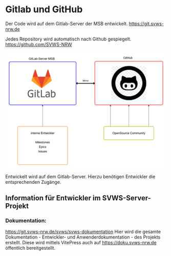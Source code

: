 # Gitlab und GitHub

Der Code wird auf dem Gitlab-Server der MSB entwickelt.
https://git.svws-nrw.de

Jedes Repository wird automatisch nach Github gespiegelt.
https://github.com/SVWS-NRW

![GitLab_GitHub.png](./graphics/GitLab_GitHub.png)


Entwickelt wird auf dem Gitlab-Server. Hierzu benötigen Entwickler die entsprechenden Zugänge.


## Information für Entwickler im SVWS-Server-Projekt


### Dokumentation:
https://git.svws-nrw.de/svws/svws-dokumentation
Hier wird die gesamte Dokumentation - Entwickler- und Anwenderdokumentation - des Projekts erstellt.
Diese wird mittels VitePress auch auf https://doku.svws-nrw.de öffentlich bereitgestellt.

